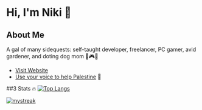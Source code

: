 # Hi, I'm Niki 👋 

## About Me
A gal of many sidequests: self-taught developer, freelancer, PC gamer, avid gardener, and doting dog mom 🌱🎮🐶

- [Visit Website](https://nixwebdev.com)
- [Use your voice to help Palestine](https://ceasefiretoday.com/) 🍉

##3 Stats 🔥
[![Top Langs](https://github-readme-stats.vercel.app/api/top-langs/?username=nrenner0211&theme=react&layout=donut)](https://github.com/nrenner0211/github-readme-stats)

<a href=""> 
  <img align-"top center" justify="center" src="https://github-readme-streak-stats.herokuapp.com/?user=nrenner0211&theme=react" alt="mystreak"/>
</a>
